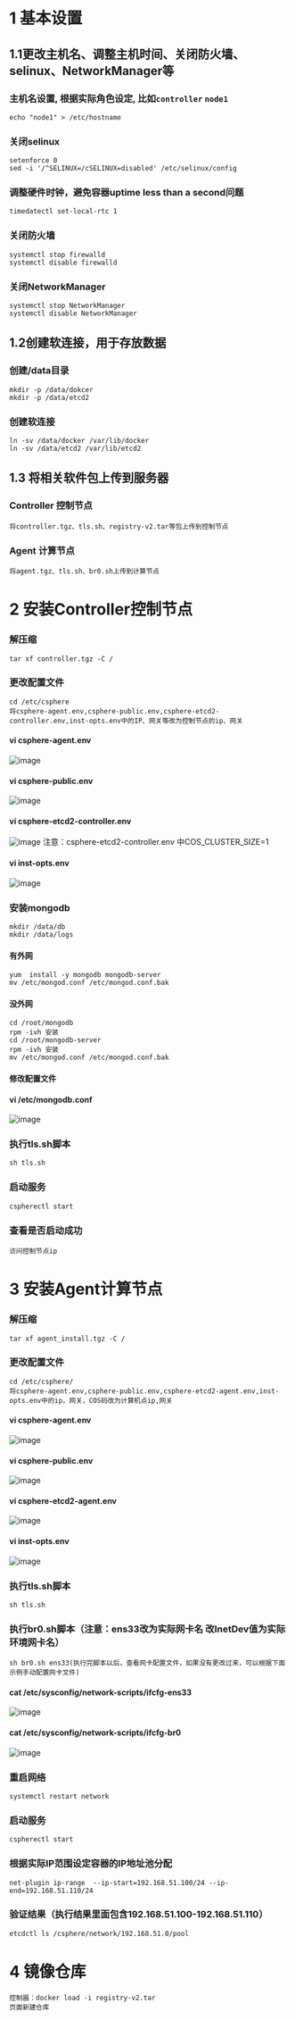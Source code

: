 # 1 基本设置
## 1.1更改主机名、调整主机时间、关闭防火墙、selinux、NetworkManager等
### 主机名设置, 根据实际角色设定, 比如`controller` `node1`
	echo "node1" > /etc/hostname
### 关闭selinux
	setenforce 0
	sed -i '/^SELINUX=/cSELINUX=disabled' /etc/selinux/config
### 调整硬件时钟，避免容器uptime less than a second问题
	timedatectl set-local-rtc 1
### 关闭防火墙
	systemctl stop firewalld 
	systemctl disable firewalld
### 关闭NetworkManager
	systemctl stop NetworkManager 
	systemctl disable NetworkManager
## 1.2创建软连接，用于存放数据
### 创建/data目录
	mkdir -p /data/dokcer
	mkdir -p /data/etcd2
### 创建软连接
	ln -sv /data/docker /var/lib/docker
	ln -sv /data/etcd2 /var/lib/etcd2
## 1.3 将相关软件包上传到服务器
### Controller 控制节点
	将controller.tgz、tls.sh、registry-v2.tar等包上传到控制节点
### Agent 计算节点
	将agent.tgz、tls.sh、br0.sh上传到计算节点
# 2 安装Controller控制节点
### 解压缩
	tar xf controller.tgz -C /
### 更改配置文件
	cd /etc/csphere
	将csphere-agent.env,csphere-public.env,csphere-etcd2-controller.env,inst-opts.env中的IP、网关等改为控制节点的ip、网关
#### vi csphere-agent.env
![image](https://github.com/lyz-970124/work/blob/master/%E5%9B%BE%E7%89%87/csphere-agent-controller.png)
#### vi csphere-public.env
![image](https://github.com/lyz-970124/work/blob/master/%E5%9B%BE%E7%89%87/csphere-public-controller.png)
#### vi csphere-etcd2-controller.env
![image](https://github.com/lyz-970124/work/blob/master/%E5%9B%BE%E7%89%87/csphere-etcd2-controller.png)
注意：csphere-etcd2-controller.env 中COS_CLUSTER_SIZE=1
#### vi inst-opts.env
![image](https://github.com/lyz-970124/work/blob/master/%E5%9B%BE%E7%89%87/inst-opts-controller.png)
### 安装mongodb
	mkdir /data/db
	mkdir /data/logs
#### 有外网
	yum  install -y mongodb mongodb-server
	mv /etc/mongod.conf /etc/mongod.conf.bak
#### 没外网
	cd /root/mongodb
   	rpm -ivh 安装
	cd /root/mongodb-server
	rpm -ivh 安装
	mv /etc/mongod.conf /etc/mongod.conf.bak
#### 修改配置文件
#### vi /etc/mongodb.conf
![image](https://github.com/lyz-970124/work/blob/master/%E5%9B%BE%E7%89%87/mongodb.png)
### 执行tls.sh脚本
	sh tls.sh
### 启动服务
	cspherectl start
### 查看是否启动成功
	访问控制节点ip
# 3 安装Agent计算节点
### 解压缩
  	tar xf agent_install.tgz -C /
### 更改配置文件
	cd /etc/csphere/ 
	将csphere-agent.env,csphere-public.env,csphere-etcd2-agent.env,inst-opts.env中的ip，网关，COS码改为计算机点ip,网关
#### vi csphere-agent.env
![image](https://github.com/lyz-970124/work/blob/master/%E5%9B%BE%E7%89%87/csphere-agent.png)
#### vi csphere-public.env
![image](https://github.com/lyz-970124/work/blob/master/%E5%9B%BE%E7%89%87/csphere-public.png)
#### vi csphere-etcd2-agent.env
![image](https://github.com/lyz-970124/work/blob/master/%E5%9B%BE%E7%89%87/csphere-etcd2-agent.png)
#### vi inst-opts.env
![image](https://github.com/lyz-970124/work/blob/master/%E5%9B%BE%E7%89%87/inst-opts.png)
### 执行tls.sh脚本
	sh tls.sh
### 执行br0.sh脚本（注意：ens33改为实际网卡名 改InetDev值为实际环境网卡名）
	sh br0.sh ens33(执行完脚本以后，查看网卡配置文件，如果没有更改过来，可以根据下面示例手动配置网卡文件)
#### cat /etc/sysconfig/network-scripts/ifcfg-ens33
![image](https://github.com/lyz-970124/work/blob/master/%E5%9B%BE%E7%89%87/ifcfg-ens33.png)
#### cat /etc/sysconfig/network-scripts/ifcfg-br0
![image](https://github.com/lyz-970124/work/blob/master/%E5%9B%BE%E7%89%87/ifcfg-br0.png)
### 重启网络
	systemctl restart network
### 启动服务
	cspherectl start 
### 根据实际IP范围设定容器的IP地址池分配
	net-plugin ip-range  --ip-start=192.168.51.100/24 --ip-end=192.168.51.110/24
### 验证结果（执行结果里面包含192.168.51.100-192.168.51.110）
	etcdctl ls /csphere/network/192.168.51.0/pool
# 4 镜像仓库
  	控制器：docker load -i registry-v2.tar
  	页面新建仓库

